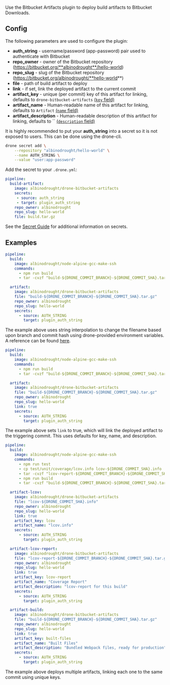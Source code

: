 Use the Bitbucket Artifacts plugin to deploy build artifacts to Bitbucket Downloads.

## Config
The following parameters are used to configure the plugin:
- **auth_string** - username/password (app-password) pair used to authenticate with Bitbucket
- **repo_owner** - owner of the Bitbucket repository (https://bitbucket.org/**albinodrought**/hello-world)
- **repo_slug** - slug of the Bitbucket repository (https://bitbucket.org/albinodrought/**hello-world**)
- **file** - path of build artifact to deploy
- **link** - if set, link the deployed artifact to the current commit
- **artifact_key** - unique (per commit) key of this artifact for linking, defaults to `drone-bitbucket-artifacts` [(`key` field)](https://confluence.atlassian.com/bitbucket/integrate-your-build-system-with-bitbucket-cloud-790790968.html)
- **artifact_name** - Human-readable name of this artifact for linking, defaults to `Artifact` [(`name` field)](https://confluence.atlassian.com/bitbucket/integrate-your-build-system-with-bitbucket-cloud-790790968.html)
- **artifact_description** - Human-readable description of this artifact for linking, defaults to `` [(`description` field)](https://confluence.atlassian.com/bitbucket/integrate-your-build-system-with-bitbucket-cloud-790790968.html)

It is highly recommended to put your **auth_string** into a secret so it is not exposed to users. This can be done using the drone-cli.

```sh
drone secret add \
    --repository "albinodrought/hello-world" \
    --name AUTH_STRING \
    --value "user:app-password"
```

Add the secret to your `.drone.yml`:
```yaml
pipeline:
  build-artifact:
    image: albinodrought/drone-bitbucket-artifacts
    secrets:
     - source: auth_string
     - target: plugin_auth_string
    repo_owner: albinodrought
    repo_slug: hello-world
    file: build.tar.gz
```

See the [Secret Guide](http://readme.drone.io/usage/secret-guide/) for additional information on secrets.

## Examples

```yaml
pipeline:
  build:
    image: albinodrought/node-alpine-gcc-make-ssh
    commands:
      - npm run build
      - tar -cvzf "build-${DRONE_COMMIT_BRANCH}-${DRONE_COMMIT_SHA}.tar.gz" dist

  artifact:
    image: albinodrought/drone-bitbucket-artifacts
    file: "build-${DRONE_COMMIT_BRANCH}-${DRONE_COMMIT_SHA}.tar.gz"
    repo_owner: albinodrought
    repo_slug: hello-world
    secrets:
      - source: AUTH_STRING
        target: plugin_auth_string
```

The example above uses string interpolation to change the filename based upon branch and commit hash using drone-provided environment variables. A reference can be found [here](http://readme.drone.io/0.5/usage/environment-reference/). 

```yaml
pipeline:
  build:
    image: albinodrought/node-alpine-gcc-make-ssh
    commands:
      - npm run build
      - tar -cvzf "build-${DRONE_COMMIT_BRANCH}-${DRONE_COMMIT_SHA}.tar.gz" dist

  artifact:
    image: albinodrought/drone-bitbucket-artifacts
    file: "build-${DRONE_COMMIT_BRANCH}-${DRONE_COMMIT_SHA}.tar.gz"
    repo_owner: albinodrought
    repo_slug: hello-world
    link: true
    secrets:
      - source: AUTH_STRING
        target: plugin_auth_string
```

The example above sets `link` to true, which will link the deployed artifact to the triggering commit. This uses defaults for key, name, and description.

```yaml
pipeline:
  build:
    image: albinodrought/node-alpine-gcc-make-ssh
    commands:
      - npm run test
      - cp test/unit/coverage/lcov.info lcov-${DRONE_COMMIT_SHA}.info
      - tar -cvzf "lcov-report-${DRONE_COMMIT_BRANCH}-${DRONE_COMMIT_SHA}.tar.gz" test/unit/coverage/lcov-report
      - npm run build
      - tar -cvzf "build-${DRONE_COMMIT_BRANCH}-${DRONE_COMMIT_SHA}.tar.gz" dist

  artifact-lcov:
    image: albinodrought/drone-bitbucket-artifacts
    file: "lcov-${DRONE_COMMIT_SHA}.info"
    repo_owner: albinodrought
    repo_slug: hello-world
    link: true
    artifact_key: lcov
    artifact_name: "lcov.info"
    secrets:
      - source: AUTH_STRING
        target: plugin_auth_string

  artifact-lcov-report:
    image: albinodrought/drone-bitbucket-artifacts
    file: "lcov-report-${DRONE_COMMIT_BRANCH}-${DRONE_COMMIT_SHA}.tar.gz"
    repo_owner: albinodrought
    repo_slug: hello-world
    link: true
    artifact_key: lcov-report
    artifact_name: "Coverage Report"
    artifact_description: "lcov-report for this build"
    secrets:
      - source: AUTH_STRING
        target: plugin_auth_string

  artifact-build:
    image: albinodrought/drone-bitbucket-artifacts
    file: "build-${DRONE_COMMIT_BRANCH}-${DRONE_COMMIT_SHA}.tar.gz"
    repo_owner: albinodrought
    repo_slug: hello-world
    link: true
    artifact_key: built-files
    artifact_name: "Built Files"
    artifact_description: "Bundled Webpack files, ready for production"
    secrets:
      - source: AUTH_STRING
        target: plugin_auth_string
```

The example above deploys multiple artifacts, linking each one to the same commit using unique keys.

